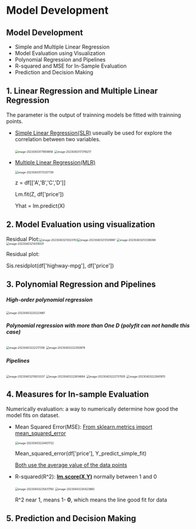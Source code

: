 # Model Development

## Model Development

- Simple and Multiple Linear Regression
- Model Evaluation using Visualization
- Polynomial Regression and Pipelines
- R-squared and MSE for In-Sample Evaluation
- Prediction and Decision Making

## 1. Linear Regression and Multiple Linear Regression

The parameter is the output of trainning models be fitted with trainning points.

- <u>Simple Linear Regression(SLR)</u> useually be used for explore the correlation between two variables.

  <img src="./photos/image-20230403171859856.png" alt="image-20230403171859856" style="zoom:50%;" />

  <img src="./photos/image-20230403173116217.png" alt="image-20230403173116217" style="zoom:50%;" />

- <u>Multiple Linear Regression(MLR)</u> 

  <img src="./photos/image-20230403173337739.png" alt="image-20230403173337739" style="zoom:50%;" />

  z = df[['A','B','C','D']]

  Lm.fit(Z, df['price'])

  Yhat = lm.predict(X)

## 2. Model Evaluation using visualization

Residual Plot:<img src="./photos/image-20230403213023153.png" alt="image-20230403213023153" style="zoom:50%;" /><img src="./photos/image-20230403213129997.png" alt="image-20230403213129997" style="zoom:50%;" />
<img src="./photos/image-20230403213336098.png" alt="image-20230403213336098" style="zoom:50%;" />
<img src="./photos/image-20230403214318331.png" alt="image-20230403214318331" style="zoom:50%;" />

Residual plot:

Sis.residplot(df['highway-mpg'], df['price'])



## 3. Polynomial Regression and Pipelines

##### High-order polynomial regression

<img src="./photos/image-20230403220223661.png" alt="image-20230403220223661" style="zoom:50%;" />

##### Polynomial regression with more than **One D** (polyfit can not handle this case)

<img src="./photos/image-20230403222217358.png" alt="image-20230403222217358" style="zoom:50%;" />

<img src="./photos/image-20230403222350979.png" alt="image-20230403222350979" style="zoom:50%;" />

##### Pipelines

<img src="./photos/image-20230403215833337.png" alt="image-20230403215833337" style="zoom:50%;" />

<img src="./photos/image-20230403222614694.png" alt="image-20230403222614694" style="zoom:50%;" />

 <img src="./photos/image-20230403222737005.png" alt="image-20230403222737005" style="zoom:50%;" />

<img src="./photos/image-20230403222841970.png" alt="image-20230403222841970" style="zoom:50%;" />

## 4. Measures for In-sample Evaluation

Numerically evaluation: a way to numerically determine how good the model fits on dataset.

- Mean Squared Error(MSE): <u>From sklearn.metrics import mean_squared_error</u>

  <img src="./photos/image-20230403224401722.png" alt="image-20230403224401722" style="zoom:50%;" />

  Mean_squared_error(df['price'], Y_predict_simple_fit)

  <u>Both use the average value of the data points</u>

- R-squared(R^2): **<u>lm.score(X,Y)</u>**  normally between 1 and 0

  <img src="./photos/image-20230403225431780.png" alt="image-20230403225431780" style="zoom:50%;" />
  <img src="./photos/image-20230403230423860.png" alt="image-20230403230423860" style="zoom:50%;" />

  R^2 near 1, means 1- **0**, which means the line good fit for data







## 5. Prediction and Decision Making









